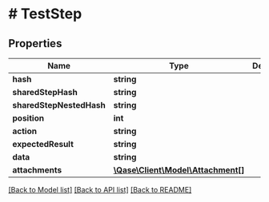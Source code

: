 # # TestStep

## Properties

Name | Type | Description | Notes
------------ | ------------- | ------------- | -------------
**hash** | **string** |  | [optional]
**sharedStepHash** | **string** |  | [optional]
**sharedStepNestedHash** | **string** |  | [optional]
**position** | **int** |  | [optional]
**action** | **string** |  | [optional]
**expectedResult** | **string** |  | [optional]
**data** | **string** |  | [optional]
**attachments** | [**\Qase\Client\Model\Attachment[]**](Attachment.md) |  | [optional]

[[Back to Model list]](../../README.md#models) [[Back to API list]](../../README.md#endpoints) [[Back to README]](../../README.md)
